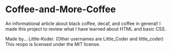 # Coffee-and-More-Coffee
 An informational article about black coffee, decaf, and coffee in general! I made this project to review what I have learned about HTML and basic CSS.

 Made by... Little-Koder. (Other usernames are Little_Coder and little_coder)
 This reopo is licensed under the MIT license.
